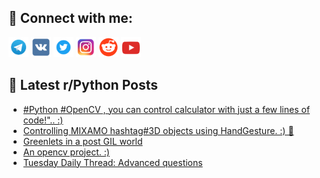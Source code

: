 ## 🔎 Connect with me:
[<img src="https://github.com/bullbesh/bullbesh/blob/main/images/Telegram.png" width="32" height="32" />](https://t.me/bullbesh)
[<img src="https://github.com/bullbesh/bullbesh/blob/main/images/VK.png" width="32" height="32" />](https://vk.com/bullbesh)
[<img src="https://github.com/bullbesh/bullbesh/blob/main/images/Twitter.png" width="32" height="32" />](https://twitter.com/bullbesh1)
[<img src="https://github.com/bullbesh/bullbesh/blob/main/images/Instagram.png" width="32" height="32" />](https://www.instagram.com/bullbesh)
[<img src="https://github.com/bullbesh/bullbesh/blob/main/images/Reddit.png" width="32" height="32" />](https://www.reddit.com/user/bullbesh)
[<img src="https://github.com/bullbesh/bullbesh/blob/main/images/YouTube.png" width="32" height="32" />](https://www.youtube.com/channel/UCtfjRs6uzgq5mfm8S06WTcg)

## 📕 Latest r/Python Posts
<!-- BLOG-POST-LIST:START -->
- [#Python #OpenCV , you can control calculator with just a few lines of code!&quot;.. :&rpar;](https://www.reddit.com/r/Python/comments/1is9ad6/python_opencv_you_can_control_calculator_with/)
- [Controlling MIXAMO hashtag#3D objects using HandGesture. :&rpar; 🤚](https://www.reddit.com/r/Python/comments/1is98zq/controlling_mixamo_hashtag3d_objects_using/)
- [Greenlets in a post GIL world](https://www.reddit.com/r/Python/comments/1is6amk/greenlets_in_a_post_gil_world/)
- [An opencv project. :&rpar;](https://www.reddit.com/r/Python/comments/1is5ye1/an_opencv_project/)
- [Tuesday Daily Thread: Advanced questions](https://www.reddit.com/r/Python/comments/1iryz2j/tuesday_daily_thread_advanced_questions/)
<!-- BLOG-POST-LIST:END -->
